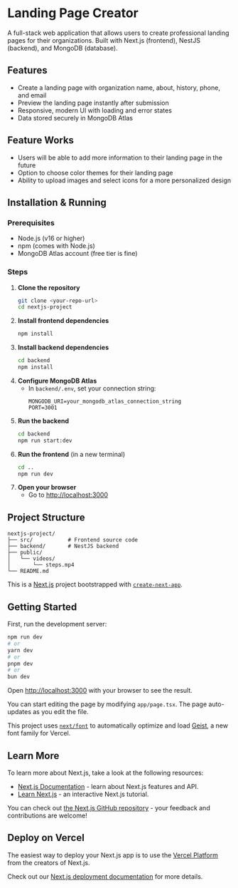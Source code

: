 # Landing Page Creator

A full-stack web application that allows users to create professional landing pages for their organizations. Built with Next.js (frontend), NestJS (backend), and MongoDB (database).

## Features

- Create a landing page with organization name, about, history, phone, and email
- Preview the landing page instantly after submission
- Responsive, modern UI with loading and error states
- Data stored securely in MongoDB Atlas

## Feature Works

- Users will be able to add more information to their landing page in the future
- Option to choose color themes for their landing page
- Ability to upload images and select icons for a more personalized design

## Installation & Running

### Prerequisites

- Node.js (v16 or higher)
- npm (comes with Node.js)
- MongoDB Atlas account (free tier is fine)

### Steps

1. **Clone the repository**
   ```bash
   git clone <your-repo-url>
   cd nextjs-project
   ```
2. **Install frontend dependencies**
   ```bash
   npm install
   ```
3. **Install backend dependencies**
   ```bash
   cd backend
   npm install
   ```
4. **Configure MongoDB Atlas**
   - In `backend/.env`, set your connection string:
     ```env
     MONGODB_URI=your_mongodb_atlas_connection_string
     PORT=3001
     ```
5. **Run the backend**
   ```bash
   cd backend
   npm run start:dev
   ```
6. **Run the frontend** (in a new terminal)
   ```bash
   cd ..
   npm run dev
   ```
7. **Open your browser**
   - Go to [http://localhost:3000](http://localhost:3000)

## Project Structure

```
nextjs-project/
├── src/           # Frontend source code
├── backend/       # NestJS backend
├── public/
│   └── videos/
│       └── steps.mp4
└── README.md
```

This is a [Next.js](https://nextjs.org) project bootstrapped with [`create-next-app`](https://nextjs.org/docs/app/api-reference/cli/create-next-app).

## Getting Started

First, run the development server:

```bash
npm run dev
# or
yarn dev
# or
pnpm dev
# or
bun dev
```

Open [http://localhost:3000](http://localhost:3000) with your browser to see the result.

You can start editing the page by modifying `app/page.tsx`. The page auto-updates as you edit the file.

This project uses [`next/font`](https://nextjs.org/docs/app/building-your-application/optimizing/fonts) to automatically optimize and load [Geist](https://vercel.com/font), a new font family for Vercel.

## Learn More

To learn more about Next.js, take a look at the following resources:

- [Next.js Documentation](https://nextjs.org/docs) - learn about Next.js features and API.
- [Learn Next.js](https://nextjs.org/learn) - an interactive Next.js tutorial.

You can check out [the Next.js GitHub repository](https://github.com/vercel/next.js) - your feedback and contributions are welcome!

## Deploy on Vercel

The easiest way to deploy your Next.js app is to use the [Vercel Platform](https://vercel.com/new?utm_medium=default-template&filter=next.js&utm_source=create-next-app&utm_campaign=create-next-app-readme) from the creators of Next.js.

Check out our [Next.js deployment documentation](https://nextjs.org/docs/app/building-your-application/deploying) for more details.
